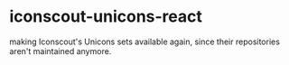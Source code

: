 # iconscout-unicons-react

making Iconscout's Unicons sets available again, since their repositories aren't maintained anymore.
